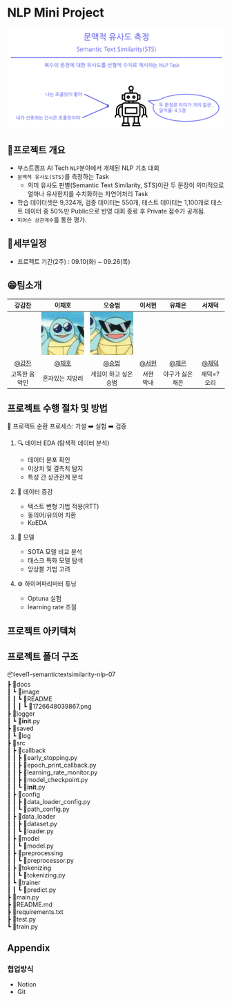 # NLP Mini Project

![1726648039867](./docs/image/README/1726648039867.png)

## 📕프로젝트 개요

* 부스트캠프 AI Tech `NLP`분야에서 개체된 NLP 기초 대회
* `문맥적 유사도(STS)`를 측정하는 Task
  * 의미 유사도 판별(Semantic Text Similarity, STS)이란 두 문장이 의미적으로 얼마나 유사한지를 수치화하는 자연어처리 Task
* 학습 데이터셋은 9,324개, 검증 데이터는 550개, 테스트 데이터는 1,100개로 테스트 데이터 중 50%만 Public으로 반영 대회 종료 후 Private 점수가 공개됨.
* `피어슨 상관계수`를 통한 평가.

## 📆세부일정
* 프로젝트 기간(2주) : 09.10(화) ~ 09.26(목)

## 😁팀소개

| 강감찬 | 이채호 | 오승범 | 이서현 | 유채은 | 서재덕 |
| :-: | :-: | :-: | :-: | :-: | :-: |
||![꼬부기2](./docs/image/README/꼬부기2.png)|![꼬부기3](./docs/image/README/꼬부기3.png)||||
|[@감찬](https://github.com/gsgh3016)|[@채호](https://github.com/chell9999)|[@승범](https://github.com/Sbeom12)|[@서현](https://github.com/seohyeon0677)|[@채은](https://github.com/canolayoo78)|[@재덕](https://github.com/jduck301)|
|고독한 음악인|혼자있는 지방러|게임이 하고 싶은 승범|서현 막내|야구가 싫은 채은|재덕=? 오리|

## 프로젝트 수행 절차 및 방법
🔄 프로젝트 순환 프로세스: 가설 ➡️ 실험 ➡️ 검증  
1. 🔍 데이터 EDA (탐색적 데이터 분석)  
   * 데이터 분포 확인  
   * 이상치 및 결측치 탐지  
   * 특성 간 상관관계 분석
       
2. 🔬 데이터 증강
   * 텍스트 변형 기법 적용(RTT)
   * 동의어/유의어 치환
   * KoEDA
     
4. 🤖 모델 
   * SOTA 모델 비교 분석
   * 태스크 특화 모델 탐색
   * 앙상블 기법 고려
     
5. ⚙️ 하이퍼파리마터 튜닝
   * Optuna 실험
   * learning rate 조절
     

## 프로젝트 아키텍쳐

## 프로젝트 폴더 구조
📦level1-semantictextsimilarity-nlp-07  
 ┣ 📂docs  
 ┃ ┗ 📂image  
 ┃ ┃ ┗ 📂README  
 ┃ ┃ ┃ ┗ 📜1726648039867.png  
 ┣ 📂logger  
 ┃ ┗ 📜__init__.py  
 ┣ 📂saved  
 ┃ ┗ 📜log  
 ┣ 📂src  
 ┃ ┣ 📂callback  
 ┃ ┃ ┣ 📜early_stopping.py  
 ┃ ┃ ┣ 📜epoch_print_callback.py  
 ┃ ┃ ┣ 📜learning_rate_monitor.py  
 ┃ ┃ ┣ 📜model_checkpoint.py  
 ┃ ┃ ┗ 📜__init__.py  
 ┃ ┣ 📂config  
 ┃ ┃ ┣ 📜data_loader_config.py  
 ┃ ┃ ┗ 📜path_config.py  
 ┃ ┣ 📂data_loader  
 ┃ ┃ ┣ 📜dataset.py  
 ┃ ┃ ┗ 📜loader.py  
 ┃ ┣ 📂model  
 ┃ ┃ ┗ 📜model.py  
 ┃ ┣ 📂preprocessing  
 ┃ ┃ ┗ 📜preprocessor.py  
 ┃ ┣ 📂tokenizing  
 ┃ ┃ ┗ 📜tokenizing.py  
 ┃ ┗ 📂trainer  
 ┃ ┃ ┗ 📜predict.py  
 ┣ 📜main.py  
 ┣ 📜README.md  
 ┣ 📜requirements.txt  
 ┣ 📜test.py  
 ┗ 📜train.py  

## Appendix

### 협업방식

* Notion
* Git  

### 

